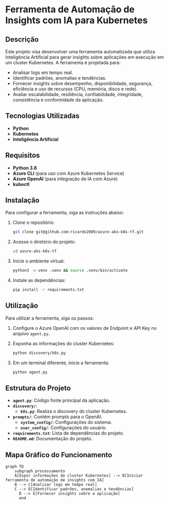 # Ferramenta de Automação de Insights com IA para Kubernetes  
  
## Descrição  
  
Este projeto visa desenvolver uma ferramenta automatizada que utiliza Inteligência Artificial para gerar insights sobre aplicações em execução em um cluster Kubernetes. A ferramenta é projetada para:  
  
- Analisar logs em tempo real.  
- Identificar padrões, anomalias e tendências.  
- Fornecer insights sobre desempenho, disponibilidade, segurança, eficiência e uso de recursos (CPU, memória, disco e rede).  
- Avaliar escalabilidade, resiliência, confiabilidade, integridade, consistência e conformidade da aplicação.  
  
## Tecnologias Utilizadas  
  
- **Python**  
- **Kubernetes**  
- **Inteligência Artificial**  
  
## Requisitos  
  
- **Python 3.8**  
- **Azure CLI** (para uso com Azure Kubernetes Service)  
- **Azure OpenAI** (para integração de IA com Azure)  
- **kubectl**  
  
## Instalação  
  
Para configurar a ferramenta, siga as instruções abaixo:  
  
1. Clone o repositório:  
   ```bash  
   git clone git@github.com:ricardo2009/azure-aks-k8s-tf.git  
   ```  
  
2. Acesse o diretório do projeto:  
   ```bash  
   cd azure-aks-k8s-tf  
   ```  
  
3. Inicie o ambiente virtual:  
   ```bash  
   python3 -m venv .venv && source .venv/bin/activate  
   ```  
  
4. Instale as dependências:  
   ```bash  
   pip install -r requirements.txt  
   ```  
  
## Utilização  
  
Para utilizar a ferramenta, siga os passos:  
  
1. Configure o Azure OpenAI com os valores de Endpoint e API Key no arquivo `agent.py`.  
  
2. Exponha as informações do cluster Kubernetes:  
   ```bash  
   python discovery/k8s.py  
   ```  
  
3. Em um terminal diferente, inicie a ferramenta:  
   ```bash  
   python agent.py  
   ```  
  
## Estrutura do Projeto  
  
- **`agent.py`**: Código fonte principal da aplicação.  
- **`discovery/`**:   
  - **`k8s.py`**: Realiza o discovery do cluster Kubernetes.  
- **`prompts/`**: Contém prompts para o OpenAI.  
  - **`system_config/`**: Configurações do sistema.  
  - **`user_config/`**: Configurações do usuário.  
- **`requirements.txt`**: Lista de dependências do projeto.  
- **`README.md`**: Documentação do projeto.  
  
## Mapa Gráfico do Funcionamento  
  
```mermaid  
graph TD  
    subgraph processamento
    A[Expor informações do cluster Kubernetes] --> B[Iniciar ferramenta de automação de insights com IA]
    B --> C[Analisar logs em tempo real] 
    C --> D[Identificar padrões, anomalias e tendências] 
      D --> E[Fornecer insights sobre a aplicação] 
      end
```
    